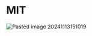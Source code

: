 # MIT
![Pasted image 20241113151019](https://github.com/user-attachments/assets/06cfdaab-3543-4a76-a3e0-3b9045785cca)


